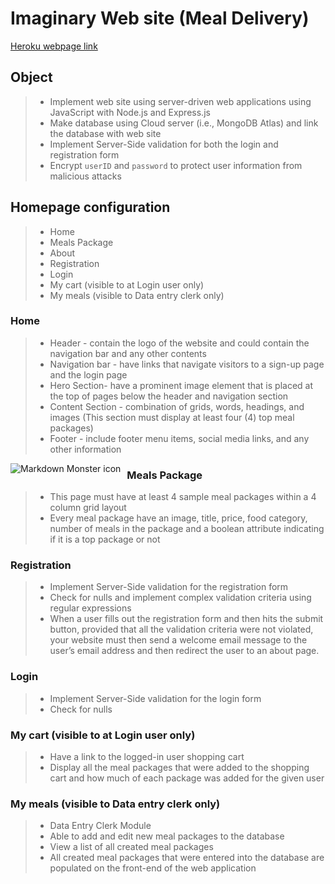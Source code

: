 # Imaginary Web site (Meal Delivery)
[Heroku webpage link](https://evening-badlands-62985.herokuapp.com/)

## Object
>* Implement web site using server-driven web applications using JavaScript with Node.js and Express.js
>* Make database using Cloud server (i.e., MongoDB Atlas) and link the database with web site
>* Implement Server-Side validation for both the login and registration form
>* Encrypt `userID` and `password` to protect user information from malicious attacks

## Homepage configuration
>* Home
>* Meals Package
>* About
>* Registration
>* Login
>* My cart (visible to at Login user only)
>* My meals (visible to Data entry clerk only)

### Home
>* Header - contain the logo of the website and could contain the navigation bar and any other contents 
>* Navigation bar - have links that navigate visitors to a sign-up page and the login page
>* Hero Section- have a prominent image element that is placed at the top of pages below the header and navigation section
>* Content Section - combination of grids, words, headings, and images (This section must display at least four (4) top meal packages)
>* Footer - include footer menu items, social media links, and any other information
<img src="C:\Users\k\Pictures\home.jpeg" alt="Markdown Monster icon" style="float: left; margin-right: 10px;" />
     
### Meals Package
>* This page must have at least 4 sample meal packages within a 4 column grid layout
>* Every meal package have an image, title, price, food category, number of meals in the package and a boolean attribute indicating if it is a top package or not 
### Registration
>* Implement Server-Side validation for the registration form
>* Check for nulls and implement complex validation criteria using regular expressions
>* When a user fills out the registration form and then hits the submit button, provided that all the validation criteria were not violated, your website must then send a welcome email message to the user’s email address and then redirect the user to an about page. 
### Login
>* Implement Server-Side validation for the login form
>* Check for nulls 
### My cart (visible to at Login user only)
>* Have a link to the logged-in user shopping cart
>* Display all the meal packages that were added to the shopping cart and how much of each package was added for the given user
### My meals (visible to Data entry clerk only)
>* Data Entry Clerk Module
>* Able to add and edit new meal packages to the database
>* View a list of all created meal packages
>* All created meal packages that were entered into the database are populated on the front-end of the web application
